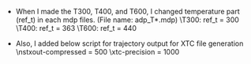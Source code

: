 * When I made the T300, T400, and T600, I changed temperature part (ref_t) in each mdp files. (File name: adp_T*.mdp)
\T300: ref_t = 300
\T400: ref_t = 363
\T600: ref_t = 440

* Also, I added below script for trajectory output for XTC file generation
\nstxout-compressed = 500
\xtc-precision      = 1000
